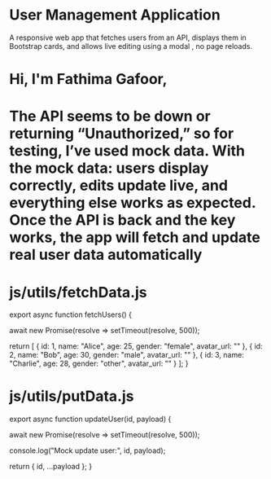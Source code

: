 # User Management Application
A responsive web app that fetches users from an API, displays them in Bootstrap cards, and allows live editing using a modal , no page reloads.

# Hi, I'm Fathima Gafoor,
# The API seems to be down or returning “Unauthorized,” so for testing, I’ve used mock data. With the mock data: users display correctly, edits update live, and everything else works as expected. Once the API is back and the key works, the app will fetch and update real user data automatically

# js/utils/fetchData.js

export async function fetchUsers() {
  
  await new Promise(resolve => setTimeout(resolve, 500));

  
  return [
    { id: 1, name: "Alice", age: 25, gender: "female", avatar_url: "" },
    { id: 2, name: "Bob", age: 30, gender: "male", avatar_url: "" },
    { id: 3, name: "Charlie", age: 28, gender: "other", avatar_url: "" }
  ];
}

# js/utils/putData.js

export async function updateUser(id, payload) {
  
  await new Promise(resolve => setTimeout(resolve, 500));

  console.log("Mock update user:", id, payload);

  
  return { id, ...payload };
}
